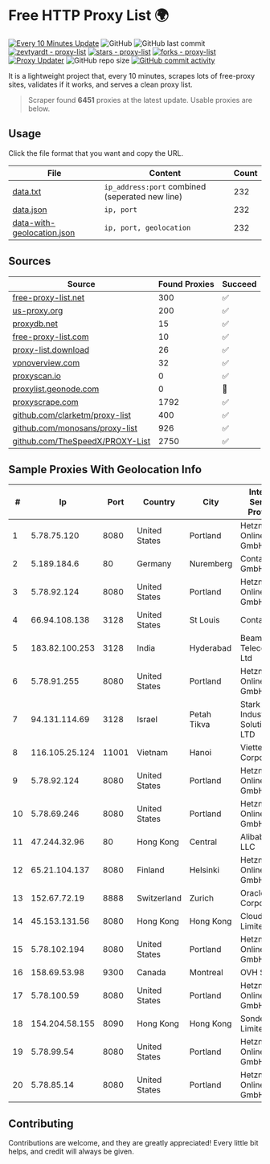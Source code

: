 
# Free HTTP Proxy List 🌍

[![Every 10 Minutes Update](https://github.com/mertguvencli/http-proxy-list/actions/workflows/main.yml/badge.svg?branch=main)](https://github.com/mertguvencli/http-proxy-list/actions/workflows/main.yml)
![GitHub](https://img.shields.io/github/license/mertguvencli/http-proxy-list)
![GitHub last commit](https://img.shields.io/github/last-commit/mertguvencli/http-proxy-list)
[![zevtyardt - proxy-list](https://img.shields.io/static/v1?label=zevtyardt&message=proxy-list&color=blue&logo=github)](https://github.com/zevtyardt/proxy-list "Go to GitHub repo")
[![stars - proxy-list](https://img.shields.io/github/stars/zevtyardt/proxy-list?style=social)](https://github.com/zevtyardt/proxy-list)
[![forks - proxy-list](https://img.shields.io/github/forks/zevtyardt/proxy-list?style=social)](https://github.com/zevtyardt/proxy-list)
[![Proxy Updater](https://github.com/zevtyardt/proxy-list/workflows/Proxy%20Updater/badge.svg)](https://github.com/zevtyardt/proxy-list/actions?query=workflow:"Proxy+Updater")
![GitHub repo size](https://img.shields.io/github/repo-size/zevtyardt/proxy-list)
[![GitHub commit activity](https://img.shields.io/github/commit-activity/m/zevtyardt/proxy-list?logo=commits)](https://github.com/zevtyardt/proxy-list/commits/main)

It is a lightweight project that, every 10 minutes, scrapes lots of free-proxy sites, validates if it works, and serves a clean proxy list.

> Scraper found **6451** proxies at the latest update. Usable proxies are below.

## Usage

Click the file format that you want and copy the URL.

|File|Content|Count|
|----|-------|-----|
|[data.txt](https://raw.githubusercontent.com/mertguvencli/http-proxy-list/main/proxy-list/data.txt)|`ip_address:port` combined (seperated new line)|232|
|[data.json](https://raw.githubusercontent.com/mertguvencli/http-proxy-list/main/proxy-list/data.json)|`ip, port`|232|
|[data-with-geolocation.json](https://raw.githubusercontent.com/mertguvencli/http-proxy-list/main/proxy-list/data-with-geolocation.json)|`ip, port, geolocation`|232|

## Sources

|Source|Found Proxies|Succeed|
|------|-------------|-------|
|[free-proxy-list.net](https://free-proxy-list.net)|300|✅|
|[us-proxy.org](https://www.us-proxy.org)|200|✅|
|[proxydb.net](http://proxydb.net)|15|✅|
|[free-proxy-list.com](https://free-proxy-list.com/?page=&port=&type%5B%5D=http&type%5B%5D=https&up_time=0&search=Search)|10|✅|
|[proxy-list.download](https://www.proxy-list.download/HTTP)|26|✅|
|[vpnoverview.com](https://vpnoverview.com/privacy/anonymous-browsing/free-proxy-servers)|32|✅|
|[proxyscan.io](https://www.proxyscan.io)|0|✅|
|[proxylist.geonode.com](https://proxylist.geonode.com/api/proxy-list?limit=300&page=1&sort_by=lastChecked&sort_type=desc&protocols=http,https)|0|🚫|
|[proxyscrape.com](https://api.proxyscrape.com/v2/?request=displayproxies&protocol=http&timeout=10000&country=all&ssl=all&anonymity=all)|1792|✅|
|[github.com/clarketm/proxy-list](https://raw.githubusercontent.com/clarketm/proxy-list/master/proxy-list-raw.txt)|400|✅|
|[github.com/monosans/proxy-list](https://raw.githubusercontent.com/monosans/proxy-list/main/proxies/http.txt)|926|✅|
|[github.com/TheSpeedX/PROXY-List](https://raw.githubusercontent.com/TheSpeedX/PROXY-List/master/http.txt)|2750|✅|


## Sample Proxies With Geolocation Info

|#|Ip|Port|Country|City|Internet Service Provider|
|-|--|----|-------|----|-------------------------|
|1|5.78.75.120|8080|United States|Portland|Hetzner Online GmbH|
|2|5.189.184.6|80|Germany|Nuremberg|Contabo GmbH|
|3|5.78.92.124|8080|United States|Portland|Hetzner Online GmbH|
|4|66.94.108.138|3128|United States|St Louis|Contabo Inc.|
|5|183.82.100.253|3128|India|Hyderabad|Beam Telecom Pvt Ltd|
|6|5.78.91.255|8080|United States|Portland|Hetzner Online GmbH|
|7|94.131.114.69|3128|Israel|Petah Tikva|Stark Industries Solutions LTD|
|8|116.105.25.124|11001|Vietnam|Hanoi|Viettel Corporation|
|9|5.78.92.124|8080|United States|Portland|Hetzner Online GmbH|
|10|5.78.69.246|8080|United States|Portland|Hetzner Online GmbH|
|11|47.244.32.96|80|Hong Kong|Central|Alibaba.com LLC|
|12|65.21.104.137|8080|Finland|Helsinki|Hetzner Online GmbH|
|13|152.67.72.19|8888|Switzerland|Zurich|Oracle Corporation|
|14|45.153.131.56|8080|Hong Kong|Hong Kong|Cloudie Limited|
|15|5.78.102.194|8080|United States|Portland|Hetzner Online GmbH|
|16|158.69.53.98|9300|Canada|Montreal|OVH SAS|
|17|5.78.100.59|8080|United States|Portland|Hetzner Online GmbH|
|18|154.204.58.155|8090|Hong Kong|Hong Kong|Sondercloud Limited|
|19|5.78.99.54|8080|United States|Portland|Hetzner Online GmbH|
|20|5.78.85.14|8080|United States|Portland|Hetzner Online GmbH|



## Contributing

Contributions are welcome, and they are greatly appreciated! Every
little bit helps, and credit will always be given.

